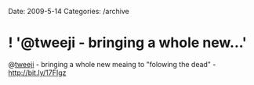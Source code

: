 Date: 2009-5-14
Categories: /archive

# ! '@tweeji - bringing a whole new...'

@<a href="http://twitter.com/tweeji">tweeji</a> - bringing a whole new meaing to "folowing the dead" -  <a href="http://bit.ly/17FIgz" rel="nofollow">http://bit.ly/17FIgz</a>
